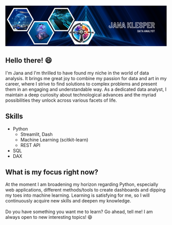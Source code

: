 ![my_gitub_banner](github_banner.png)

## Hello there! :smile:
I'm Jana and I'm thrilled to have found my niche in the world of data analysis. It brings me great joy to combine 
my passion for data and art in my career, where I strive to find solutions to complex problems and present them in an 
engaging and understandable way. 
As a dedicated data analyst, I maintain a deep curiosity about technological advances and the myriad possibilities they 
unlock across various facets of life.

## Skills

- Python
  - Streamlit, Dash
  - Machine Learning (scitkit-learn)
  - REST API
- SQL
- DAX

## What is my focus right now?
At the moment I am broadening my horizon regarding Python, especially web applications, different methods/tools to 
create dashboards and dipping my toes into machine learning. Learning is satisfying for me, so I will continuously 
acquire new skills and deepen my knowledge.
<br>
<br>
Do you have something you want me to learn? Go ahead, tell me! I am always open to new interesting topics! :smile:


<!--
**J-Klesper/J-Klesper** is a ✨ _special_ ✨ repository because its `README.md` (this file) appears on your GitHub profile.

Here are some ideas to get you started:

- 🔭 I’m currently working on ...
- 🌱 I’m currently learning ...
- 👯 I’m looking to collaborate on ...
- 🤔 I’m looking for help with ...
- 💬 Ask me about ...
- 📫 How to reach me: ...
- 😄 Pronouns: ...
- ⚡ Fun fact: ...
-->
